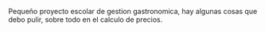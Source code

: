 Pequeño proyecto escolar de gestion gastronomica, hay algunas cosas que debo pulir, sobre todo en el calculo de precios.
